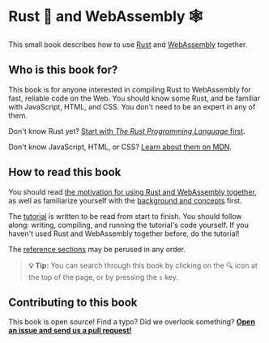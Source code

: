 # Rust 🦀 and WebAssembly 🕸

This small book describes how to use [Rust][] and [WebAssembly][] together.

## Who is this book for?

This book is for anyone interested in compiling Rust to WebAssembly for fast,
reliable code on the Web. You should know some Rust, and be familiar with
JavaScript, HTML, and CSS. You don't need to be an expert in any of them.

Don't know Rust yet? [Start with *The Rust Programming Language* first][trpl].

Don't know JavaScript, HTML, or CSS? [Learn about them on MDN][mdn].

## How to read this book

You should read [the motivation for using Rust and WebAssembly
together][why-rust-wasm], as well as familiarize yourself with the [background
and concepts][background] first.

The [tutorial][] is written to be read from start to finish. You should follow
along: writing, compiling, and running the tutorial's code yourself. If you
haven't used Rust and WebAssembly together before, do the tutorial!

The [reference sections][reference] may be perused in any order.

> **💡 Tip:** You can search through this book by clicking on the 🔍 icon at the
> top of the page, or by pressing the `s` key.

## Contributing to this book

This book is open source! Find a typo? Did we overlook something? [**Open an issue and send us a
pull request!**][issues]

[Rust]: https://www.rust-lang.org
[WebAssembly]: https://webassembly.org/
[trpl]: https://doc.rust-lang.org/book/
[mdn]: https://developer.mozilla.org/en-US/docs/Learn
[why-rust-wasm]: ./why-rust-and-webassembly.html
[background]: ./background-and-concepts.html
[tutorial]: ./game-of-life/introduction.html
[reference]: ./reference/index.html
[issues]: https://github.com/rust-wasm-wasi/rust-and-wasm-book/issues
